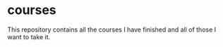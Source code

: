# courses
This repository contains all the courses I have finished and all of those I want to take it.
